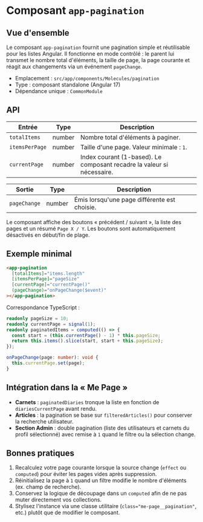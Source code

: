 # Composant `app-pagination`

## Vue d'ensemble

Le composant `app-pagination` fournit une pagination simple et réutilisable pour les listes Angular. Il fonctionne en mode contrôlé : le parent lui transmet le nombre total d'éléments, la taille de page, la page courante et réagit aux changements via un événement `pageChange`.

- Emplacement : `src/app/components/Molecules/pagination`
- Type : composant standalone (Angular 17)
- Dépendance unique : `CommonModule`

## API

| Entrée           | Type    | Description                                                            |
|------------------|---------|------------------------------------------------------------------------|
| `totalItems`     | number  | Nombre total d'éléments à paginer.                                     |
| `itemsPerPage`   | number  | Taille d'une page. Valeur minimale : `1`.                              |
| `currentPage`    | number  | Index courant (1-based). Le composant recadre la valeur si nécessaire. |

| Sortie        | Type   | Description                                  |
|---------------|--------|----------------------------------------------|
| `pageChange`  | number | Émis lorsqu'une page différente est choisie. |

Le composant affiche des boutons « précédent / suivant », la liste des pages et un résumé `Page X / Y`. Les boutons sont automatiquement désactivés en début/fin de plage.

## Exemple minimal

```html
<app-pagination
  [totalItems]="items.length"
  [itemsPerPage]="pageSize"
  [currentPage]="currentPage()"
  (pageChange)="onPageChange($event)"
></app-pagination>
```

Correspondance TypeScript :

```ts
readonly pageSize = 10;
readonly currentPage = signal(1);
readonly paginatedItems = computed(() => {
  const start = (this.currentPage() - 1) * this.pageSize;
  return this.items().slice(start, start + this.pageSize);
});

onPageChange(page: number): void {
  this.currentPage.set(page);
}
```

## Intégration dans la « Me Page »

- **Carnets** : `paginatedDiaries` tronque la liste en fonction de `diariesCurrentPage` avant rendu.
- **Articles** : la pagination se base sur `filteredArticles()` pour conserver la recherche utilisateur.
- **Section Admin** : double pagination (liste des utilisateurs et carnets du profil sélectionné) avec remise à `1` quand le filtre ou la sélection change.

## Bonnes pratiques

1. Recalculez votre page courante lorsque la source change (`effect` ou `computed`) pour éviter les pages vides après suppression.
2. Réinitialisez la page à `1` quand un filtre modifie le nombre d'éléments (ex. champ de recherche).
3. Conservez la logique de découpage dans un `computed` afin de ne pas muter directement vos collections.
4. Stylisez l'instance via une classe utilitaire (`class="me-page__pagination"`, etc.) plutôt que de modifier le composant.
